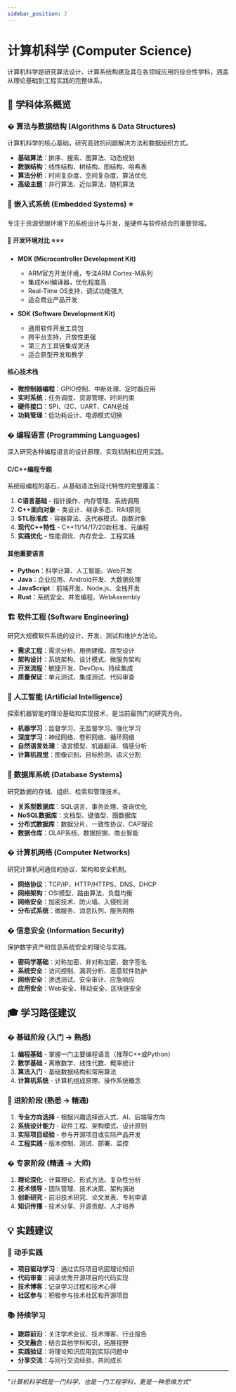 ```yaml
---
sidebar_position: 2
---
```


# 计算机科学 (Computer Science)

计算机科学是研究算法设计、计算系统构建及其在各领域应用的综合性学科，涵盖从理论基础到工程实践的完整体系。

## 🎯 学科体系概览

### � **算法与数据结构** (Algorithms & Data Structures)
计算机科学的核心基础，研究高效的问题解决方法和数据组织方式。
- **基础算法**：排序、搜索、图算法、动态规划
- **数据结构**：线性结构、树结构、图结构、哈希表
- **算法分析**：时间复杂度、空间复杂度、算法优化
- **高级主题**：并行算法、近似算法、随机算法

### 🔧 **嵌入式系统** (Embedded Systems) ⭐
专注于资源受限环境下的系统设计与开发，是硬件与软件结合的重要领域。

#### 🚀 **开发环境对比** ⭐⭐⭐
- **MDK (Microcontroller Development Kit)**
  - ARM官方开发环境，专注ARM Cortex-M系列
  - 集成Keil编译器，优化程度高
  - Real-Time OS支持，调试功能强大
  - 适合商业产品开发

- **SDK (Software Development Kit)**
  - 通用软件开发工具包
  - 跨平台支持，开放性更强
  - 第三方工具链集成灵活
  - 适合原型开发和教学

#### 核心技术栈
- **微控制器编程**：GPIO控制、中断处理、定时器应用
- **实时系统**：任务调度、资源管理、时间约束
- **硬件接口**：SPI、I2C、UART、CAN总线
- **功耗管理**：低功耗设计、电源模式切换

### � **编程语言** (Programming Languages)
深入研究各种编程语言的设计原理、实现机制和应用实践。

#### **C/C++编程专题** 
系统级编程的基石，从基础语法到现代特性的完整覆盖：

1. **C语言基础** - 指针操作、内存管理、系统调用
2. **C++面向对象** - 类设计、继承多态、RAII原则
3. **STL标准库** - 容器算法、迭代器模式、函数对象
4. **现代C++特性** - C++11/14/17/20新标准、元编程
5. **实践优化** - 性能调优、内存安全、工程实践

#### 其他重要语言
- **Python**：科学计算、人工智能、Web开发
- **Java**：企业应用、Android开发、大数据处理
- **JavaScript**：前端开发、Node.js、全栈开发
- **Rust**：系统安全、并发编程、WebAssembly

### 🏗️ **软件工程** (Software Engineering)
研究大规模软件系统的设计、开发、测试和维护方法论。
- **需求工程**：需求分析、用例建模、原型设计
- **架构设计**：系统架构、设计模式、微服务架构
- **开发流程**：敏捷开发、DevOps、持续集成
- **质量保证**：单元测试、集成测试、代码审查

### 🤖 **人工智能** (Artificial Intelligence)
探索机器智能的理论基础和实现技术，是当前最热门的研究方向。
- **机器学习**：监督学习、无监督学习、强化学习
- **深度学习**：神经网络、卷积网络、循环网络
- **自然语言处理**：语言模型、机器翻译、情感分析
- **计算机视觉**：图像识别、目标检测、语义分割

### 💾 **数据库系统** (Database Systems)
研究数据的存储、组织、检索和管理技术。
- **关系型数据库**：SQL语言、事务处理、查询优化
- **NoSQL数据库**：文档型、键值型、图数据库
- **分布式数据库**：数据分片、一致性协议、CAP理论
- **数据仓库**：OLAP系统、数据挖掘、商业智能

### � **计算机网络** (Computer Networks)
研究计算机间通信的协议、架构和安全机制。
- **网络协议**：TCP/IP、HTTP/HTTPS、DNS、DHCP
- **网络架构**：OSI模型、路由算法、负载均衡
- **网络安全**：加密技术、防火墙、入侵检测
- **分布式系统**：微服务、消息队列、服务网格

### � **信息安全** (Information Security)
保护数字资产和信息系统安全的理论与实践。
- **密码学基础**：对称加密、非对称加密、数字签名
- **系统安全**：访问控制、漏洞分析、恶意软件防护
- **网络安全**：渗透测试、安全审计、应急响应
- **应用安全**：Web安全、移动安全、区块链安全

## 🎓 学习路径建议

### � **基础阶段** (入门 → 熟悉)
1. **编程基础** - 掌握一门主要编程语言（推荐C++或Python）
2. **数学基础** - 离散数学、线性代数、概率统计
3. **算法入门** - 基础数据结构和常用算法
4. **计算机系统** - 计算机组成原理、操作系统概念

### 🚀 **进阶阶段** (熟悉 → 精通)
1. **专业方向选择** - 根据兴趣选择嵌入式、AI、后端等方向
2. **系统设计能力** - 软件工程、架构模式、设计原则
3. **实际项目经验** - 参与开源项目或实际产品开发
4. **工程实践** - 版本控制、测试、部署、监控

### � **专家阶段** (精通 → 大师)
1. **理论深化** - 计算理论、形式方法、复杂性分析
2. **技术领导** - 团队管理、技术决策、架构演进
3. **创新研究** - 前沿技术研究、论文发表、专利申请
4. **知识传播** - 技术分享、开源贡献、人才培养

## 💡 实践建议

### 🔨 **动手实践**
- **项目驱动学习**：通过实际项目巩固理论知识
- **代码审查**：阅读优秀开源项目的代码实现
- **技术博客**：记录学习过程和技术心得
- **社区参与**：积极参与技术社区和开源项目

### 📚 **持续学习**
- **跟踪前沿**：关注学术会议、技术博客、行业报告
- **交叉融合**：结合其他学科知识，拓展视野
- **实践验证**：将理论知识应用到实际问题中
- **分享交流**：与同行交流经验，共同成长

---
*"计算机科学既是一门科学，也是一门工程学科，更是一种思维方式"*